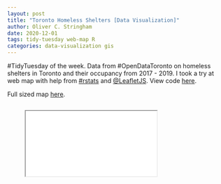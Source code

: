 ```yaml
---
layout: post
title: "Toronto Homeless Shelters [Data Visualization]"
author: Oliver C. Stringham
date: 2020-12-01
tags: tidy-tuesday web-map R
categories: data-visualization gis
---
```


#TidyTuesday of the week. Data from #OpenDataToronto on homeless shelters in Toronto and their occupancy from 2017 - 2019. I took a try at web map with help from [#rstats](https://twitter.com/search?q=%23rstats&src=typed_query) and [@LeafletJS](https://twitter.com/LeafletJS). View code [here](https://github.com/ocstringham/tidy_tuesday/blob/main/scripts/2020-01-12-toronto-shelters.R).

Full sized map [here](https://ocstringham.github.io/pages/toronto-shelters.html).

<div class="container">    
    <div class="columns is-centered is-mobile">
    <div class="column"> 
        <figure class="image is-3by2">
            <iframe class='has-ratio' 
                src="assets/html-widgets/toronto-shelters.html">
            </iframe>
        </figure>
    </div>
    </div>
</div>
